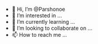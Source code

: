 - 👋 Hi, I’m @Parshonoe
- 👀 I’m interested in ...
- 🌱 I’m currently learning ...
- 💞️ I’m looking to collaborate on ...
- 📫 How to reach me ...

<!---
Parshonoe/Parshonoe is a ✨ special ✨ repository because its `README.md` (this file) appears on your GitHub profile.
You can click the Preview link to take a look at your changes.
--->
